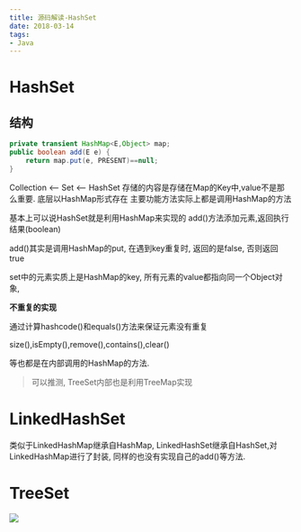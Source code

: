 ```yaml
---
title: 源码解读-HashSet
date: 2018-03-14
tags:
- Java
---
```


# HashSet

## 结构

```Java
private transient HashMap<E,Object> map;
public boolean add(E e) {
    return map.put(e, PRESENT)==null;
}
```

Collection <-- Set <-- HashSet
存储的内容是存储在Map的Key中,value不是那么重要.
底层以HashMap形式存在
主要功能方法实际上都是调用HashMap的方法

基本上可以说HashSet就是利用HashMap来实现的
add()方法添加元素,返回执行结果(boolean)

add()其实是调用HashMap的put, 在遇到key重复时, 返回的是false, 否则返回true

set中的元素实质上是HashMap的key, 所有元素的value都指向同一个Object对象,

**不重复的实现**

通过计算hashcode()和equals()方法来保证元素没有重复


size(),isEmpty(),remove(),contains(),clear()

等也都是在内部调用的HashMap的方法.


> 可以推测, TreeSet内部也是利用TreeMap实现

# LinkedHashSet

类似于LinkedHashMap继承自HashMap, LinkedHashSet继承自HashSet,对LinkedHashMap进行了封装,
同样的也没有实现自己的add()等方法.

# TreeSet




[![](https://static.segmentfault.com/v-5b1df2a7/global/img/creativecommons-cc.svg)](https://creativecommons.org/licenses/by-nc-nd/4.0/)